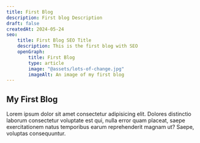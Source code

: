 ```yaml
---
title: First Blog
description: First blog Description
draft: false
createdAt: 2024-05-24
seo:
    title: First Blog SEO Title
    description: This is the first blog with SEO
    openGraph:
        title: First Blog
        type: article
        image: "@assets/lots-of-change.jpg"
        imageAlt: An image of my first blog
---
```


## My First Blog

Lorem ipsum dolor sit amet consectetur adipisicing elit. Dolores distinctio laborum consectetur voluptate est qui, nulla error quam placeat, saepe exercitationem natus temporibus earum reprehenderit magnam ut? Saepe, voluptas consequuntur.